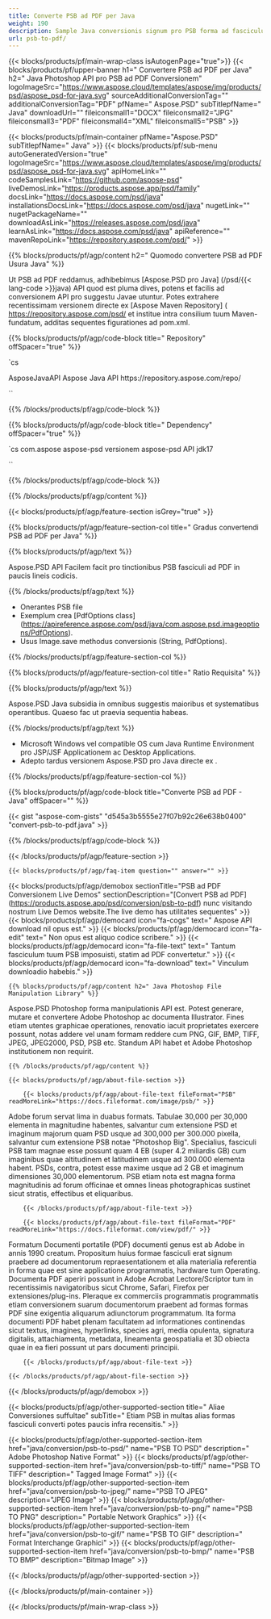 ```yaml
---
title: Converte PSB ad PDF per Java
weight: 190
description: Sample Java conversionis signum pro PSB forma ad fasciculum PDF. Hoc exemplo utere codice ad PSB ad PDF convertendi intra quamlibet Web vel Desktop Java sub applicatione subnixa.
url: psb-to-pdf/
---
```


{{< blocks/products/pf/main-wrap-class isAutogenPage="true">}}
{{< blocks/products/pf/upper-banner h1=" Convertere PSB ad PDF per Java" h2=" Java Photoshop API pro PSB ad PDF Conversionem" logoImageSrc="https://www.aspose.cloud/templates/aspose/img/products/psd/aspose_psd-for-java.svg" sourceAdditionalConversionTag="" additionalConversionTag="PDF" pfName=" Aspose.PSD" subTitlepfName=" Java" downloadUrl="" fileiconsmall1="DOCX" fileiconsmall2="JPG" fileiconsmall3="PDF" fileiconsmall4="XML" fileiconsmall5="PSB" >}}

{{< blocks/products/pf/main-container pfName="Aspose.PSD" subTitlepfName=" Java" >}}
{{< blocks/products/pf/sub-menu autoGeneratedVersion="true" logoImageSrc="https://www.aspose.cloud/templates/aspose/img/products/psd/aspose_psd-for-java.svg" apiHomeLink="" codeSamplesLink="https://github.com/aspose-psd" liveDemosLink="https://products.aspose.app/psd/family" docsLink="https://docs.aspose.com/psd/java" installationsDocsLink="https://docs.aspose.com/psd/java" nugetLink="" nugetPackageName="" downloadAsLink="https://releases.aspose.com/psd/java" learnAsLink="https://docs.aspose.com/psd/java" apiReference="" mavenRepoLink="https://repository.aspose.com/psd/" >}}

{{% blocks/products/pf/agp/content h2=" Quomodo convertere PSB ad PDF Usura Java" %}}

 Ut PSB ad PDF reddamus, adhibebimus
 [Aspose.PSD pro Java] (/psd/{{< lang-code >}}java)
 API quod est pluma dives, potens et facilis ad conversionem API pro suggestu Javae utuntur. Potes extrahere recentissimam versionem directe ex
 [Aspose Maven Repository] ( https://repository.aspose.com/psd/
 et institue intra consilium tuum Maven-fundatum, additas sequentes figurationes ad pom.xml.

{{% blocks/products/pf/agp/code-block title=" Repository" offSpacer="true" %}}

`cs

<repository>
<id>AsposeJavaAPI</id>
<name>Aspose Java API</name>
<url> https://repository.aspose.com/repo/</url>
</repository>

``

{{% /blocks/products/pf/agp/code-block %}}

{{% blocks/products/pf/agp/code-block title=" Dependency" offSpacer="true" %}}

`cs
<dependency>
<groupId>com.aspose</groupId>
<artifactId>aspose-psd</artifactId>
<version> versionem aspose-psd API</version>
<classifier>jdk17</classifier>
</dependency>

``

{{% /blocks/products/pf/agp/code-block %}}

{{% /blocks/products/pf/agp/content %}}

{{< blocks/products/pf/agp/feature-section isGrey="true" >}}

{{% blocks/products/pf/agp/feature-section-col title=" Gradus convertendi PSB ad PDF per Java" %}}

{{% blocks/products/pf/agp/text %}}

 Aspose.PSD API Facilem facit pro tinctionibus PSB fasciculi ad PDF in paucis lineis codicis.

{{% /blocks/products/pf/agp/text %}}

- Onerantes PSB file
- Exemplum crea [PdfOptions class] (https://apireference.aspose.com/psd/java/com.aspose.psd.imageoptions/PdfOptions).
- Usus Image.save methodus conversionis (String, PdfOptions).

{{% /blocks/products/pf/agp/feature-section-col %}}

{{% blocks/products/pf/agp/feature-section-col title=" Ratio Requisita" %}}

{{% blocks/products/pf/agp/text %}}

 Aspose.PSD Java subsidia in omnibus suggestis maioribus et systematibus operantibus. Quaeso fac ut praevia sequentia habeas.

{{% /blocks/products/pf/agp/text %}}

- Microsoft Windows vel compatible OS cum Java Runtime Environment pro JSP/JSF Applicationem ac Desktop Applications.
- Adepto tardus versionem Aspose.PSD pro Java directe ex
 .

{{% /blocks/products/pf/agp/feature-section-col %}}

{{% blocks/products/pf/agp/code-block title="Converte PSB ad PDF - Java" offSpacer="" %}}

{{< gist "aspose-com-gists" "d545a3b5555e27f07b92c26e638b0400" "convert-psb-to-pdf.java" >}}

{{% /blocks/products/pf/agp/code-block %}}

{{< /blocks/products/pf/agp/feature-section >}}

    {{< blocks/products/pf/agp/faq-item question="" answer="" >}}
 

<!-- aboutfile Starts -->

{{< blocks/products/pf/agp/demobox sectionTitle="PSB ad PDF Conversionem Live Demos" sectionDescription="[Convert PSB ad PDF] (https://products.aspose.app/psd/conversion/psb-to-pdf) nunc visitando nostrum Live Demos website.The live demo has utilitates sequentes" >}}
        {{< blocks/products/pf/agp/democard icon="fa-cogs" text=" Aspose API download nil opus est." >}}
        {{< blocks/products/pf/agp/democard icon="fa-edit" text=" Non opus est aliquo codice scribere." >}}
        {{< blocks/products/pf/agp/democard icon="fa-file-text" text=" Tantum fasciculum tuum PSB imposuisti, statim ad PDF convertetur." >}}
        {{< blocks/products/pf/agp/democard icon="fa-download" text=" Vinculum downloadio habebis." >}}

    {{% blocks/products/pf/agp/content h2=" Java Photoshop File Manipulation Library" %}}

 Aspose.PSD Photoshop forma manipulationis API est. Potest generare, mutare et convertere Adobe Photoshop ac documenta Illustrator. Fines etiam utentes graphicae operationes, renovatio iacuit proprietates exercere possunt, notas addere vel unam formam reddere cum PNG, GIF, BMP, TIFF, JPEG, JPEG2000, PSD, PSB etc. Standum API habet et Adobe Photoshop institutionem non requirit.



    {{% /blocks/products/pf/agp/content %}}

    {{< blocks/products/pf/agp/about-file-section >}}

        {{< blocks/products/pf/agp/about-file-text fileFormat="PSB" readMoreLink="https://docs.fileformat.com/image/psb/" >}}

Adobe forum servat lima in duabus formats. Tabulae 30,000 per 30,000 elementa in magnitudine habentes, salvantur cum extensione PSD et imaginum majorum quam PSD usque ad 300,000 per 300.000 pixella, salvantur cum extensione PSB notae "Photoshop Big". Specialius, fasciculi PSB tam magnae esse possunt quam 4 EB (super 4.2 miliardis GB) cum imaginibus quae altitudinem et latitudinem usque ad 300.000 elementa habent. PSDs, contra, potest esse maxime usque ad 2 GB et imaginum dimensiones 30,000 elementorum. PSB etiam nota est magna forma magnitudinis ad forum officinae et omnes lineas photographicas sustinet sicut stratis, effectibus et eliquaribus.


        {{< /blocks/products/pf/agp/about-file-text >}}

        {{< blocks/products/pf/agp/about-file-text fileFormat="PDF" readMoreLink="https://docs.fileformat.com/view/pdf/" >}}

Formatum Documenti portatile (PDF) documenti genus est ab Adobe in annis 1990 creatum. Propositum huius formae fasciculi erat signum praebere ad documentorum repraesentationem et alia materialia referentia in forma quae est sine applicatione programmatis, hardware tum Operating. Documenta PDF aperiri possunt in Adobe Acrobat Lectore/Scriptor tum in recentissimis navigatoribus sicut Chrome, Safari, Firefox per extensiones/plug-ins. Pleraque ex commerciis programmatis programmatis etiam conversionem suarum documentorum praebent ad formas formas PDF sine exigentia aliquarum adiunctorum programmatum. Ita forma documenti PDF habet plenam facultatem ad informationes continendas sicut textus, imagines, hyperlinks, species agri, media opulenta, signatura digitalis, attachiamenta, metadata, lineamenta geospatialia et 3D obiecta quae in ea fieri possunt ut pars documenti principii.


        {{< /blocks/products/pf/agp/about-file-text >}}

    {{< /blocks/products/pf/agp/about-file-section >}}

{{< /blocks/products/pf/agp/demobox >}}

<!-- aboutfile Ends -->

{{< blocks/products/pf/agp/other-supported-section title=" Aliae Conversiones suffultae" subTitle=" Etiam PSB in multas alias formas fasciculi converti potes paucis infra recensitis." >}}

{{< blocks/products/pf/agp/other-supported-section-item href="java/conversion/psb-to-psd/" name="PSB TO PSD" description=" Adobe Photoshop Native Format" >}}
{{< blocks/products/pf/agp/other-supported-section-item href="java/conversion/psb-to-tiff/" name="PSB TO TIFF" description=" Tagged Image Format" >}}
{{< blocks/products/pf/agp/other-supported-section-item href="java/conversion/psb-to-jpeg/" name="PSB TO JPEG" description="JPEG Image" >}}
{{< blocks/products/pf/agp/other-supported-section-item href="java/conversion/psb-to-png/" name="PSB TO PNG" description=" Portable Network Graphics" >}}
{{< blocks/products/pf/agp/other-supported-section-item href="java/conversion/psb-to-gif/" name="PSB TO GIF" description=" Format Interchange Graphici" >}}
{{< blocks/products/pf/agp/other-supported-section-item href="java/conversion/psb-to-bmp/" name="PSB TO BMP" description="Bitmap Image" >}}

{{< /blocks/products/pf/agp/other-supported-section >}}

{{< /blocks/products/pf/main-container >}}
    
{{< /blocks/products/pf/main-wrap-class >}}
